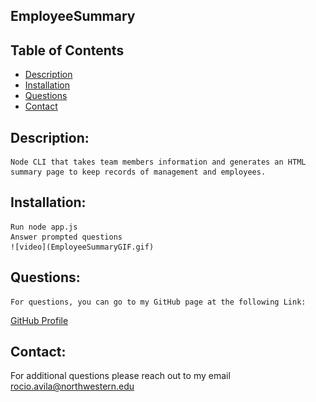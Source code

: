 ## EmployeeSummary


 ## Table of Contents
- [Description](#description)
- [Installation](#installation)
- [Questions](#contact)
- [Contact](#contact)

 ## Description:
    Node CLI that takes team members information and generates an HTML summary page to keep records of management and employees.
  
 

 ## Installation:
    Run node app.js
    Answer prompted questions
    ![video](EmployeeSummaryGIF.gif)
 ## Questions:
    For questions, you can go to my GitHub page at the following Link:

   [GitHub Profile](https://github.com/DewdropStudio)

 ## Contact:
   For additional questions please reach out to my email rocio.avila@northwestern.edu
